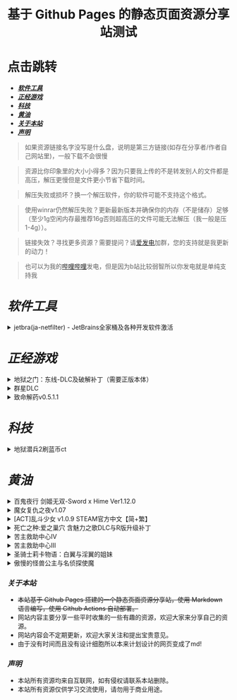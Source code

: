 <div align="center">
  <h1> 基于 Github Pages 的静态页面资源分享站测试 </h1>
</div>

# 点击跳转

- [***软件工具***](#软件工具)
- [***正经游戏***](#正经游戏)
- [***科技***](#科技)
- [***黄油***](#黄油)
- [***关于本站***](#关于本站)
- [***声明***](#声明)

> 如果资源链接名字没写是什么盘，说明是第三方链接(如存在分享者/作者自己网站里)，一般下载不会很慢

> 资源比你印象里的大小小得多？因为只要我上传的不是转发别人的文件都是高压，解压更慢但是文件更小节省下载时间。 

> 解压失败或损坏？换一个解压软件，你的软件可能不支持这个格式。

> 使用winrar仍然解压失败？更新最新版本并确保你的内存（不是储存）足够（至少1g空闲内存最推荐16g否则超高压的文件可能无法解压（我一般是压1-4g））。

> 链接失效？寻找更多资源？需要提问？请[爱发电](https://afdian.com/a/MsLGXC)加群，您的支持就是我更新的动力！

> 也可以为我的[哔哩哔哩](https://space.bilibili.com/36166672)发电，但是因为b站比较弱智所以你发电就是单纯支持我

# ***软件工具***

<details>
  <summary>jetbra(ja-netfilter) - JetBrains全家桶及各种开发软件激活</summary>

  - [x] ***资源版本***：*240701?2022.2.0*
  - [x] ***资源链接***：*[jetbra在线状态](https://3.jetbra.in)*
  - [x] ***资源链接***：*[在线获取组织激活码](https://hardbin.com/ipfs/bafybeih65no5dklpqfe346wyeiak6wzemv5d7z2ya7nssdgwdz4xrmdu6i)*
  - [x] ***资源链接***：*[jetbra.zip](https://hardbin.com/ipfs/bafybeih65no5dklpqfe346wyeiak6wzemv5d7z2ya7nssdgwdz4xrmdu6i/files/jetbra-8f6785eac5e6e7e8b20e6174dd28bb19d8da7550.zip)*
  - [ ] ***下载密码***：*无*
  - [ ] ***解压密码***：*无*
  - [x] ***最后测试***：*2024/7/7*
  - [x] ***最后状态***：*可用*
  <br><br>
  - [x] ***资源简介***：

      *jetbra(ja-netfilter)是JetBrains全家桶的激活工具，可以激活JetBrains全家桶的各种开发软件，包括IntelliJ IDEA、PyCharm、GoLand、DataGrip、PhpStorm、WebStorm、RubyMine、Rider、AppCode、CLion、ReSharper、DataSpell、MPS、Android Studio等。*

  - [x] ***使用方法***：*使用jetbra中的scrpit文件夹下的vbs脚本，执行完毕后启动任意jetbrains全家桶软件并输入激活码*
  - [x] ***资源大小***：*168KB*

</details>

# ***正经游戏***

<details>
  <summary>地狱之门：东线-DLC及破解补丁（需要正版本体）</summary>

  - [x] ***资源版本***：*空降神兵*
  - [x] ***资源链接***：*[百度网盘/地狱之门：东线-DLC及破解补丁](https://pan.baidu.com/s/1tWjZjSGF7eUKfw5hga8q2g?pwd=LGXC)*
  - [ ] ***下载密码***：*无*
  - [ ] ***解压密码***：*无*
  - [x] ***最后测试***：*2024/10/21*
  - [x] ***最后状态***：*可用*
  <br><br>
  - [x] ***资源简介***：

      *由于网上只有完整盗版本体而没有纯dlc文件，加之dlc文件并不跟随基础游戏下载，破解补丁只能解锁地图兵种而不能游玩需要dlcpak文件的dlc战役*
      *导致想要在正版使用盗版dlc补丁必须下载几十个g的完整盗版游戏*
      *所以我自己下载并分离了最新的dlc文件，不需要浪费时间用每秒几百kb的网速去下载国外的完整游戏种子*
      *破解补丁也支持联机和成就解锁！也支持多人合作和合作战役的成就解锁！*

  - [x] ***使用方法***：*破解补丁解压至Call to Arms - Gates of Hell\binaries\x64目录下，pak文件解压至Call to Arms - Gates of Hell\resource下，启动游戏即可*
  - [x] ***资源大小***：*4.5GB*

</details>
<details>
  <summary>群星DLC</summary>

  - [x] ***资源版本***：*3.8.4-3.14.1*
  - [x] ***资源链接***：*[百度网盘/群星DLC](https://pan.baidu.com/s/1C5ZnMcarYMgEwZ0FoeGutw?pwd=me3r)*
  - [x] ***资源链接***：*[b站分享者原帖及其他网盘和下载方式](https://www.bilibili.com/opus/795870024468267027)*
  - [x] ***下载密码***：*me3r*
  - [ ] ***解压密码***：*无*
  - [x] ***最后测试***：*2025/1/10*
  - [x] ***最后状态***：*可用*
  <br><br>
  - [x] ***资源简介***：

      *what can i say*

  - [x] ***使用方法***：*看里面的说明*
  - [x] ***资源大小***：*853MB*

</details>
<details>
  <summary>致命解药v0.5.1.1</summary>

  - [x] ***资源版本***：*v0.5.1.1*
  - [x] ***资源链接***：*[迅雷云盘/致命解药The.Killing.Antidote.v0.5.1.1-104633](https://pan.xunlei.com/s/VOB4276bWrHKhGxb5drpk_aCA1?pwd=xysa)*
  - [x] ***下载密码***：*xysa*
  - [ ] ***解压密码***：*无*
  - [x] ***最后测试***：*2025/1/10*
  - [x] ***最后状态***：*可用*
  <br><br>
  - [x] ***资源简介***：

      *这是一款第三人称美女打僵尸的游戏。融合了射击、格斗、换装、解谜等元素。主要剧情是在未来，一种特殊的病菌导致人类不断感染变异，人类世界即将走向末日。主角 Jodi 是一名勇敢的自由记者，只身去调查事件内幕、寻找传说中的解药，不知觉已身陷险境。*

  - [x] ***使用方法***：*点击exe文件运行游戏，不是游侠图标开始游戏那个*
  - [x] ***资源大小***：*3.1GB*

</details>

# ***科技***

<details>
  <summary>地狱潜兵2刷蓝币ct</summary>

  - [ ] ***资源版本***：* *
  - [x] ***资源链接***：*[百度网盘/蓝币.ct](https://pan.baidu.com/s/1cWOJ4-JppRceX_rw5IUSZQ?pwd=LGXC)*
  - [x] ***下载密码***：*LGXC*
  - [ ] ***解压密码***：*无*
  - [x] ***最后测试***：*2025/1/10* 
  - [x] ***最后状态***：*可用*
  <br><br>
  - [x] ***资源简介***：
  
      *自己想办法过GG,最简单的方法是买一个1毛钱的小时卡或者用某个免费的玩意过掉然后不关游戏不开其他功能（开其他功能如果bypass过期可能导致gg蹦出游戏）。跟付费永久大哥里面的蓝币功能差不多，大厅开启进游戏扔补给中间会多出蓝币（有的挂是吧补给弹药盒也删了，只掉个空仓里面只有蓝币），由于防守和击杀图机制原因上限可以刷的比正常图多十几倍，而且还会自动吸蓝币到脚下*

  - [x] ***使用方法***：**
  - [x] ***资源大小***：*2KB*

</details>

# ***黄油***

<details>
  <summary>百鬼夜行 剑姬无双-Sword x Hime Ver1.12.0 </summary>

  - [x] ***资源版本***：*v1.12*
  - [x] ***资源链接***：*[百度网盘/Sword x Hime v1.12.0](https://pan.baidu.com/s/1LBmjve-6pAqg0ObRyCVHMg?pwd=LGXC)*
  - [x] ***下载密码***：*LGXC*
  - [ ] ***解压密码***：*无*
  - [x] ***最后测试***：*2025/1/10* 
  - [x] ***最后状态***：*可用*
  <br><br>
  - [x] ***资源简介***：
  
      **

  - [x] ***使用方法***：*下载并解压，点击exe文件运行游戏。*
  - [x] ***资源大小***：*5.3GB*
  - [x] ***黄油总评***：*6/10*
  - [x] ***黄油简评***：*其实游戏蛮大的20多G,但是建模和战斗都十分拉跨，动画多拉回一点分数，但其实动画很多都是稍微改下。剧情压根没有（完全不能称作剧情的莫名其妙任务）*

</details>
<details>
  <summary>魔女复仇之夜v1.07</summary>

  - [x] ***资源版本***：*v1.07*
  - [x] ***资源链接***：*[百度网盘/魔女复仇之夜v1.07.rar](https://pan.baidu.com/s/1NwqjQ9BHXGU5PGXh_MPRmQ?pwd=LGXC)*
  - [x] ***下载密码***：*LGXC*
  - [ ] ***解压密码***：*无*
  - [x] ***最后测试***：*2025/1/10* 
  - [x] ***最后状态***：*可用*
  <br><br>
  - [x] ***资源简介***：
  
      **

  - [x] ***使用方法***：*下载并解压，点击exe文件运行游戏。含无码+作弊mod,按键忘记了好像是按f几自己试一下，有加血加钱什么的*
  - [x] ***资源大小***：*817MB*
  - [x] ***黄油总评***：*10/10*
  - [x] ***黄油简评***：*有魂系act黄油之名，对喜欢此类的玩家来说是神作，剧情也挺黑深残的*

</details>
<details>
  <summary>[ACT]乱斗少女  v1.0.9  STEAM官方中文【简+繁】</summary>

  - [x] ***资源版本***：*v1.09*
  - [x] ***资源链接***：*[百度网盘/[ACT]乱斗少女  v1.0.9  STEAM官方中文【简+繁】.rar](https://pan.baidu.com/s/1xp_2vGEtGKSpMEvg8ojGpQ?pwd=LGXC)*
  - [x] ***下载密码***：*LGXC*
  - [ ] ***解压密码***：*无*
  - [x] ***最后测试***：*2025/1/10* 
  - [x] ***最后状态***：*可用*
  <br><br>
  - [x] ***资源简介***：
  
      *《乱斗少女》是一款2D动作战斗游戏。你扮演一名普通青年“九条宗介”，某日突然被黑手党“京华会”找上。被迫成为总长的你被卷入与其他帮派的战斗中……幸好，总长还享有专门的性处理服务！用拳头征服其他帮派，让她们臣服！*

  - [x] ***使用方法***：*下载并解压，点击exe文件运行游戏。*
  - [x] ***资源大小***：*1.47GB*
  - [x] ***黄油总评***：*7/10*
  - [x] ***黄油简评***：*美术立绘不错，剧情勉强能看，战斗还行，内容和cg太少（好像就8个cg来着），游戏时长大概2-3小时*

</details>
<details>
  <summary>死亡之种:爱之巢穴 含魅力之歌DLC与R版升级补丁</summary>

  - [x] ***资源版本***：*v2.103*
  - [x] ***资源链接***：*[迅雷云盘/Seed.of.the.Dead.Sweet.Home.v2.103-76701](https://pan.xunlei.com/s/VNr8Wm_ljzUslQYpb5IYxVDLA1?pwd=qhmd)*
  - [x] ***资源链接***：*[SoD_SH_Patch_2.103R.zip](https://www.mediafire.com/file/m394m00set28ffr/SoD_SH_Patch_2.103R.zip/file)*
  - [ ] ***下载密码***：*无*
  - [ ] ***解压密码***：*无*
  - [x] ***最后测试***：*2024/8/17* 
  - [x] ***最后状态***：*可用*
  <br><br>
  - [x] ***资源简介***：
  
      *为了守护那个可爱的女孩子，把可恨的怪物杀掉！在化为地狱的这个世界上，建立起和女主角们的爱之巢穴（Sweet Home）吧！可以同时享受暴力满载的僵尸FPS，和与女孩子们的温馨的恩爱调情生活的世界末日后僵尸FPS美少女游戏！*

  - [x] ***使用方法***：*下载并解压，点击exe文件运行游戏。游戏本体为steam阉割版，需要下载第二个链接的补丁并安装即为完整版本。*
  - [x] ***资源大小***：*20GB*
  - [x] ***黄油总评***：*8/10*
  - [x] ***黄油简评***：*看了吓尿的建模，但是黄油之路。整体内容量在黄油中挺大的。原本做了详细测评被叔叔封掉了，不多说*

</details>
<details>
  <summary>苦主救助中心Ⅳ</summary>

  - [x] ***资源版本***：*v0.01.1 测试版*
  - [x] ***资源链接***：*[K-0202.7z](https://kooink.top/wp-content/uploads/2024/04/K-0202.7z)*
  - [ ] ***下载密码***：*无*
  - [x] ***解压密码***：*快意库-kooink.com*
  - [x] ***最后测试***：*2024/7/8*
  - [x] ***最后状态***：*可用*
  <br><br>
  - [x] ***资源简介***：
  
      *这是一个恶搞剧情解谜游戏，点击对话推进剧情，游戏中设置许多解谜关卡，可以通过探索寻找道具，根据游戏提示物品解开谜题。*

      *游戏延续苦主救助中心3的游戏设定和玩法。*

      *新游戏的故事讲述主角张吉继续未委托人寻找关键道具手机的故事。游戏具有多条主线，而所有的主线都汇聚于手机这条主线上线，接下来所有的角色又会产生什么样新的羁绊呢？主角又会如何解决这些问题，以及这一次又是谁在背后捣鬼呢？敬请期待！*
  
      *游戏采用动态漫画的演出方式，画面丰富，玩法简单，配合小游戏解谜玩法，整体故事剧情诙谐幽默，包含许多时下流行热梗，如果你熟知网络文化将会更喜欢这个系列的作品。*

  - [x] ***使用方法***：*下载并解压，点击exe文件运行游戏*
  - [x] ***资源大小***：*1.22GB*
  - [x] ***黄油总评***：*无*
  - [x] ***黄油简评***：*好像没做完，但是我也没玩完。*

</details>

<details>
  <summary>苦主救助中心III</summary>

  - [x] ***资源版本***：*v230425*
  - [x] ***资源链接1***：*[百度网盘/KUZ.exe](https://pan.baidu.com/share/init?surl=m_uH2OfwP-shWMG2m_9QEg)*
  - [x] ***下载密码***：*t6t9*
  - [x] ***解压密码***：*laoquzhang.com*
  - [ ] ***最后测试***：*无*
  - [ ] ***最后状态***：*未知*
  <br><br>
  - [x] ***资源版本***：*v230425*
  - [x] ***资源链接2***：*[苦主救助中心3v230425.7z](https://cdn2.koyso.com/%E8%8B%A6%E4%B8%BB%E6%95%91%E5%8A%A9%E4%B8%AD%E5%BF%833v230425.7z?verify=1720460056-cE0b%2F1tcTYyzSoGCsDjgsbxqghS3GI3ccnVtG6%2BgtNs%3D)*
  - [ ] ***下载密码***：*无*
  - [ ] ***解压密码***：*无*
  - [ ] ***最后测试***：*无*
  - [ ] ***最后状态***：*未知*
  <br><br>
  - [x] ***资源简介***：

      *請注意！本遊戲很苦，包含強烈NTR情節，純愛戰士慎入！*
      *本遊戲涉及魅黑嘲諷及惩罚结局，不喜歡黑人元素的战士慎入！慎入！*

      *這是一款，互動敘事類型遊戲，全情節畫面和配音使人身臨其境享受苦主和黃毛的快樂與痛苦。*

      *本作品，在主線上講述了部分張吉成立”救助中心“之前的故事。張吉本是普通的打工族，但是突遭橫禍，唯一親人因為工廠事故喪生。之後又被迫失業，無良老闆事故推責，遭到電信詐騙等等一系列不公對待和打擊之後，被抓入獄。在人生跌入低谷時，遇上了父親生前唯一遺物，一隻會說話的兔子，從此開啟了搞怪的“苦主救助”工作。*

      *本次”救助中心“的客戶是一名拿著5億資金白手起家，一步步做到身家過億的成功人士。但是實業上的‘成功’卻無法彌補感性上的缺失。在親情和愛情之間，上演了一幕幕慘綠的人生大戲。在愛情和財富甚至人格都失去的情況下，無奈找到“苦主救助中心”，這一次張吉又會怎樣解決這場鬧劇呢？這背後的牛頭人到底是誰？*

  - [ ] ***使用方法***：*未知*
  - [x] ***资源大小***：*833MB*
  - [x] ***黄油总评***：*9/10*
  - [x] ***黄油简评***：*ds神级立绘，但是剧情苦看的想打人*

</details>

<details>
  <summary>圣骑士莉卡物语：白翼与淫翼的姐妹</summary>

  - [x] ***资源版本***：*v1.3.2*
  - [x] ***资源链接***：*[夸克网盘/HolyKnightRicca_v132zh.7z](https://pan.quark.cn/s/a1d4b56897ef)*
  - [x] ***下载密码***：*ZuXt*
  - [ ] ***解压密码***：*无*
  - [x] ***最后测试***：*2024/7/10*
  - [x] ***最后状态***：*可用*
  <br><br>
  - [x] ***资源简介***：

      *照耀着地上生者的神圣阳光*
      *当那光芒愈发强烈*
      *当那光辉愈发耀眼*
      *那影子也会更浓……*
      *那光也落得更深……*
      *被神选中和妹妹成为♯♯的姐姐*
      *这是一个被淫靡所粉饰的孤独姐妹的童话……*
      *被授予了变身伪圣骑士的力量的妹妹莉卡*
      *为了寻找被带走的姐姐米莉亚而出发*
      *用丰富多彩的战斗来*
      *消灭阻止圣骑士去路的强大魔物们*

  - [x] ***使用方法***：*下载并解压，点击exe文件运行游戏*
  - [x] ***资源大小***：*3.4GB*
  - [x] ***黄油总评***：*无*
  - [x] ***黄油简评***：*不喜欢萝莉少女，没玩，听说是神作*

</details>

<details>
  <summary>傲慢的怪兽公主与名侦探使魔</summary>


  - [x] ***资源版本***：*v1.05*
  - [x] ***资源链接***：*[百度网盘/K-0168.7z](https://pan.baidu.com/s/1ceWzKxGbLKG9Wu6P8HNedA)*
  - [x] ***下载密码***：*hrq7*
  - [x] ***解压密码***：*快意库-kooink.com*
  - [ ] ***最后测试***：*无*
  - [ ] ***最后状态***：*未知*
  <br><br>
  - [x] ***资源简介***：

      *成为怪兽公主的奴隶过着同居生活！丰富有趣的时间管理恋爱养成游戏*
      *前略，这是一个关于被外星人绑架，离乡背井来到异星球的故事－－－*
      *一名地球上普通的私家侦探，简称「名侦探」，遇到了前所未有的大委托。*
      *委托内容竟然是…到外星球担任谜之美少女「黛奴」的宠物！*
      *虽然外表是位金发美少女，然而实则刁蛮任性，视众生为蝼蚁，甚至拥有能召唤强大怪兽军团的神奇能力？！*

      *这位有着毁灭多颗星球前科的黛奴，便是在宇宙间凶名赫赫的「外星暴君」！*
      *伴君如伴虎，在她麾下，主角该如何利用智慧寻求一线生机？*
      *从观赏用宠物起步，要想提升地位的方式竟然是征服星球？！*

      *《怠惰的怪兽公主不想工作》相同世界观续作*
      *日语全语音配音，轻小说式主线，客制化主题曲*
      *活泼生动的动态演出，深入其境的养成互动，丰富多变的纸娃娃更衣系统*
      *比前作更强、体位更多的动态H模式，各具特色的美少女领主们*
      *绘制精美的CG与场景，简单的SLG侵攻要素，时间管理系统*

  - [x] ***使用方法***：*下载并解压，点击exe文件运行游戏*
  - [x] ***资源大小***：*1.1GB*
  - [x] ***黄油总评***：*8/10*
  - [x] ***黄油简评***：*比他们新作乱斗少女好多了，但是缺点一样是内容太少，大概在乱斗少女翻倍内容左右*

</details>

### ***关于本站***

- ~~本站基于 Github Pages 搭建的一个静态页面资源分享站，使用 Markdown 语言编写，使用 Github Actions 自动部署。~~
- 网站内容主要分享一些平时收集的一些有趣的资源，欢迎大家来分享自己的资源。
- 网站内容会不定期更新，欢迎大家关注和提出宝贵意见。
- 由于没有时间而且没有设计细胞所以本来计划设计的网页变成了md!

### ***声明***

- 本站所有资源均来自互联网，如有侵权请联系本站删除。
- 本站所有资源仅供学习交流使用，请勿用于商业用途。